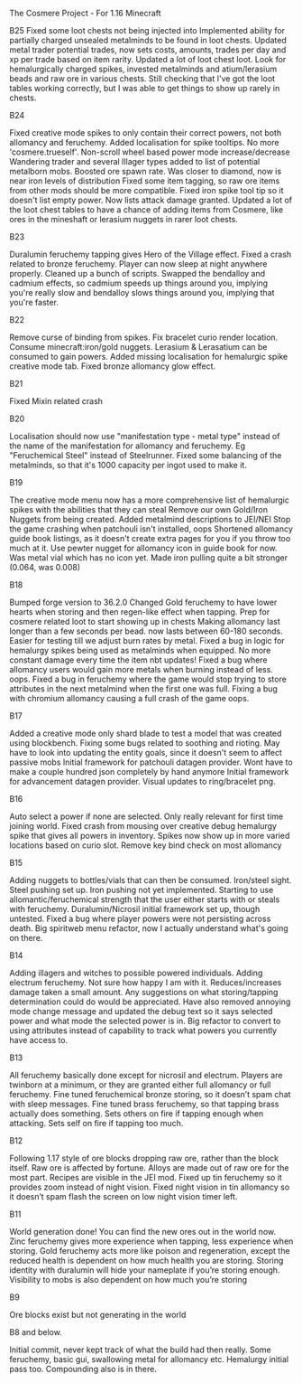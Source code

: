 The Cosmere Project - For 1.16 Minecraft

B25
Fixed some loot chests not being injected into
Implemented ability for partially charged unsealed metalminds to be found in loot chests.
Updated metal trader potential trades, now sets costs, amounts, trades per day and xp per trade based on item rarity.
Updated a lot of loot chest loot. Look for hemalurgically charged spikes, invested metalminds and atium/lerasium beads and raw ore in various chests. Still checking that I've got the loot tables working correctly, but I was able to get things to show up rarely in chests.



B24

Fixed creative mode spikes to only contain their correct powers, not both allomancy and feruchemy.
Added localisation for spike tooltips. No more 'cosmere.trueself'.
Non-scroll wheel based power mode increase/decrease
Wandering trader and several Illager types added to list of potential metalborn mobs.
Boosted ore spawn rate. Was closer to diamond, now is near iron levels of distribution
Fixed some item tagging, so raw ore items from other mods should be more compatible.
Fixed iron spike tool tip so it doesn't list empty power. Now lists attack damage granted.
Updated a lot of the loot chest tables to have a chance of adding items from Cosmere, like ores in the mineshaft or lerasium nuggets in rarer loot chests.

B23

Duralumin feruchemy tapping gives Hero of the Village effect.
Fixed a crash related to bronze feruchemy. Player can now sleep at night anywhere properly.
Cleaned up a bunch of scripts.
Swapped the bendalloy and cadmium effects, so cadmium speeds up things around you, implying you're really slow and bendalloy slows things around you, implying that you're faster.

B22

Remove curse of binding from spikes. 
Fix bracelet curio render location. 
Consume minecraft:iron/gold nuggets. 
Lerasium & Lerasatium can be consumed to gain powers. 
Added missing localisation for hemalurgic spike creative mode tab. 
Fixed bronze allomancy glow effect.


B21

Fixed Mixin related crash

B20

Localisation should now use "manifestation type - metal type" instead of the name of the manifestation for allomancy and feruchemy. Eg "Feruchemical Steel" instead of Steelrunner.
Fixed some balancing of the metalminds, so that it's 1000 capacity per ingot used to make it.

B19

The creative mode menu now has a more comprehensive list of hemalurgic spikes with the abilities that they can steal
Remove our own Gold/Iron Nuggets from being created.
Added metalmind descriptions to JEI/NEI
Stop the game crashing when patchouli isn't installed, oops
Shortened allomancy guide book listings, as it doesn't create extra pages for you if you throw too much at it.
Use pewter nugget for allomancy icon in guide book for now. Was metal vial which has no icon yet.
Made iron pulling quite a bit stronger (0.064, was 0.008)

B18

Bumped forge version to 36.2.0
Changed Gold feruchemy to have lower hearts when storing and then regen-like effect when tapping.
Prep for cosmere related loot to start showing up in chests
Making allomancy last longer than a few seconds per bead. now lasts between 60-180 seconds. Easier for testing till we adjust burn rates by metal.
Fixed a bug in logic for hemalurgy spikes being used as metalminds when equipped. No more constant damage every time the item nbt updates!
Fixed a bug where allomancy users would gain more metals when burning instead of less. oops.
Fixed a bug in feruchemy where the game would stop trying to store attributes in the next metalmind when the first one was full.
Fixing a bug with chromium allomancy causing a full crash of the game oops.


B17

Added a creative mode only shard blade to test a model that was created using blockbench. 
Fixing some bugs related to soothing and rioting. May have to look into updating the entity goals, since it doesn't seem to affect passive mobs
Initial framework for patchouli datagen provider. Wont have to make a couple hundred json completely by hand anymore
Initial framework for advancement datagen provider. 
Visual updates to ring/bracelet png.

B16

Auto select a power if none are selected. Only really relevant for first time joining world.
Fixed crash from mousing over creative debug hemalurgy spike that gives all powers in inventory.
Spikes now show up in more varied locations based on curio slot.
Remove key bind check on most allomancy


B15

Adding nuggets to bottles/vials that can then be consumed.
Iron/steel sight. Steel pushing set up. Iron pushing not yet implemented.
Starting to use allomantic/feruchemical strength that the user either starts with or steals with feruchemy.
Duralumin/Nicrosil initial framework set up, though untested.
Fixed a bug where player powers were not persisting across death.
Big spiritweb menu refactor, now I actually understand what's going on there.

B14

Adding illagers and witches to possible powered individuals.
Adding electrum feruchemy. Not sure how happy I am with it. Reduces/increases damage taken a small amount. Any suggestions on what storing/tapping determination could do would be appreciated.
Have also removed annoying mode change message and updated the debug text so it says selected power and what mode the selected power is in.
Big refactor to convert to using attributes instead of capability to track what powers you currently have access to.

B13

All feruchemy basically done except for nicrosil and electrum.
Players are twinborn at a minimum, or they are granted either full allomancy or full feruchemy.
Fine tuned feruchemical bronze storing, so it doesn’t spam chat with sleep messages.
Fine tuned brass feruchemy, so that tapping brass actually does something. Sets others on fire if tapping enough when attacking. Sets self on fire if tapping too much.

B12

Following 1.17 style of ore blocks dropping raw ore, rather than the block itself.
Raw ore is affected by fortune.
Alloys are made out of raw ore for the most part. Recipes are visible in the JEI mod.
Fixed up tin feruchemy so it provides zoom instead of night vision.
Fixed night vision in tin allomancy so it doesn’t spam flash the screen on low night vision timer left.

B11

World generation done! You can find the new ores out in the world now.
Zinc feruchemy gives more experience when tapping, less experience when storing.
Gold feruchemy acts more like poison and regeneration, except the reduced health is dependent on how much health you are storing.
Storing identity with duralumin will hide your nameplate if you’re storing enough. Visibility to mobs is also dependent on how much you’re storing

B9

Ore blocks exist but not generating in the world

B8 and below.

Initial commit, never kept track of what the build had then really.
Some feruchemy,
basic gui,
swallowing metal for allomancy etc.
Hemalurgy initial pass too.
Compounding also is in there.
